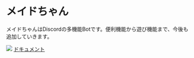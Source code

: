 # メイドちゃん

メイドちゃんはDiscordの多機能Botです。便利機能から遊び機能まで、今後も追加していきます。

<img src="https://otoneko1102.github.io/maidproject/img/maid.webp">
<a href="https://otoneko1102.github.io/maidproject/" target="_blank">ドキュメント</a>
